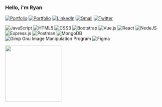 ### Hello, i'm Ryan

<a href="https://ryancontento.com/">![Portfolio](https://img.shields.io/badge/Site-Portfolio-blue?style=for-the-badge&logo=appveyor)</a>
<a href="https://ryancontento.com/">![Portfolio](https://img.shields.io/badge/Site-Blog-blue?style=for-the-badge&logo=appveyor)</a> 
<a href="https://www.linkedin.com/in/ryancontento/">![LinkedIn](https://img.shields.io/badge/linkedin-%230077B5.svg?style=for-the-badge&logo=linkedin&logoColor=white)</a>
<a href="mailto:contento.rk@gmail.com">![Gmail](https://img.shields.io/badge/Gmail-D14836?style=for-the-badge&logo=gmail&logoColor=white)</a>
<a href="https://twitter.com/contentoryan">![Twitter](https://img.shields.io/badge/<contentoryan>-%231DA1F2.svg?style=for-the-badge&logo=Twitter&logoColor=white)</a>
<!-- ![Slack](https://img.shields.io/badge/Slack-4A154B?style=for-the-badge&logo=slack&logoColor=white) -->

![JavaScript](https://img.shields.io/badge/javascript-%23323330.svg?style=for-the-badge&logo=javascript&logoColor=%23F7DF1E)
![HTML5](https://img.shields.io/badge/html5-%23E34F26.svg?style=for-the-badge&logo=html5&logoColor=white)
![CSS3](https://img.shields.io/badge/css3-%231572B6.svg?style=for-the-badge&logo=css3&logoColor=white)
![Bootstrap](https://img.shields.io/badge/bootstrap-%23563D7C.svg?style=for-the-badge&logo=bootstrap&logoColor=white)
![Vue.js](https://img.shields.io/badge/vuejs-%2335495e.svg?style=for-the-badge&logo=vuedotjs&logoColor=%234FC08D)
![React](https://img.shields.io/badge/react-%2320232a.svg?style=for-the-badge&logo=react&logoColor=%2361DAFB)
![NodeJS](https://img.shields.io/badge/node.js-6DA55F?style=for-the-badge&logo=node.js&logoColor=white)
![Express.js](https://img.shields.io/badge/express.js-%23404d59.svg?style=for-the-badge&logo=express&logoColor=%2361DAFB)
![Postman](https://img.shields.io/badge/Postman-FF6C37?style=for-the-badge&logo=postman&logoColor=white)
![MongoDB](https://img.shields.io/badge/MongoDB-%234ea94b.svg?style=for-the-badge&logo=mongodb&logoColor=white)
![Gimp Gnu Image Manipulation Program](https://img.shields.io/badge/Gimp-657D8B?style=for-the-badge&logo=gimp&logoColor=FFFFFF)
![Figma](https://img.shields.io/badge/figma-%23F24E1E.svg?style=for-the-badge&logo=figma&logoColor=white)

<img height="180em" src="https://github-readme-stats.vercel.app/api?username=ryancontento&show_icons=true&hide_border=true&&count_private=true&include_all_commits=true" />

 
 
